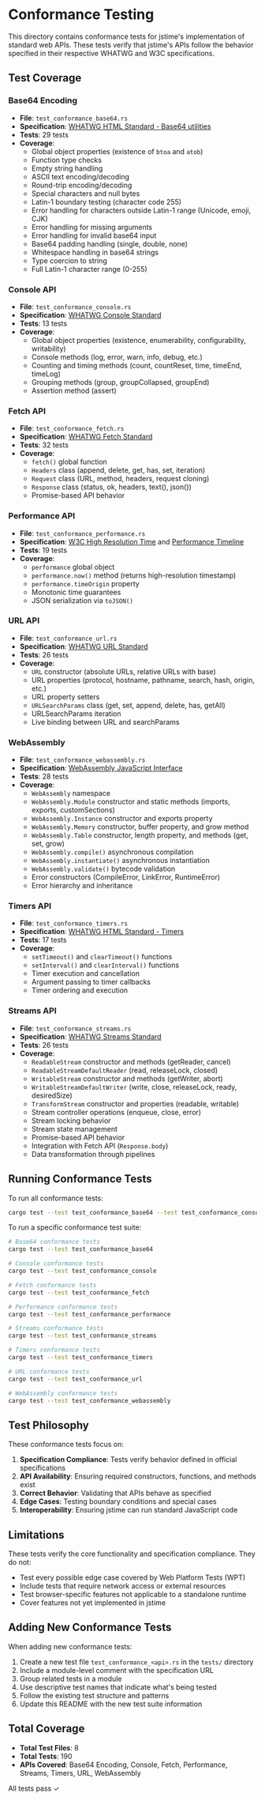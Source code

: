 # Conformance Testing

This directory contains conformance tests for jstime's implementation of standard web APIs. These tests verify that jstime's APIs follow the behavior specified in their respective WHATWG and W3C specifications.

## Test Coverage

### Base64 Encoding
- **File**: `test_conformance_base64.rs`
- **Specification**: [WHATWG HTML Standard - Base64 utilities](https://html.spec.whatwg.org/multipage/webappapis.html#atob)
- **Tests**: 29 tests
- **Coverage**:
  - Global object properties (existence of `btoa` and `atob`)
  - Function type checks
  - Empty string handling
  - ASCII text encoding/decoding
  - Round-trip encoding/decoding
  - Special characters and null bytes
  - Latin-1 boundary testing (character code 255)
  - Error handling for characters outside Latin-1 range (Unicode, emoji, CJK)
  - Error handling for missing arguments
  - Error handling for invalid base64 input
  - Base64 padding handling (single, double, none)
  - Whitespace handling in base64 strings
  - Type coercion to string
  - Full Latin-1 character range (0-255)

### Console API
- **File**: `test_conformance_console.rs`
- **Specification**: [WHATWG Console Standard](https://console.spec.whatwg.org/)
- **Tests**: 13 tests
- **Coverage**:
  - Global object properties (existence, enumerability, configurability, writability)
  - Console methods (log, error, warn, info, debug, etc.)
  - Counting and timing methods (count, countReset, time, timeEnd, timeLog)
  - Grouping methods (group, groupCollapsed, groupEnd)
  - Assertion method (assert)

### Fetch API
- **File**: `test_conformance_fetch.rs`
- **Specification**: [WHATWG Fetch Standard](https://fetch.spec.whatwg.org/)
- **Tests**: 32 tests
- **Coverage**:
  - `fetch()` global function
  - `Headers` class (append, delete, get, has, set, iteration)
  - `Request` class (URL, method, headers, request cloning)
  - `Response` class (status, ok, headers, text(), json())
  - Promise-based API behavior

### Performance API
- **File**: `test_conformance_performance.rs`
- **Specification**: [W3C High Resolution Time](https://w3c.github.io/hr-time/) and [Performance Timeline](https://w3c.github.io/performance-timeline/)
- **Tests**: 19 tests
- **Coverage**:
  - `performance` global object
  - `performance.now()` method (returns high-resolution timestamp)
  - `performance.timeOrigin` property
  - Monotonic time guarantees
  - JSON serialization via `toJSON()`

### URL API
- **File**: `test_conformance_url.rs`
- **Specification**: [WHATWG URL Standard](https://url.spec.whatwg.org/)
- **Tests**: 26 tests
- **Coverage**:
  - `URL` constructor (absolute URLs, relative URLs with base)
  - URL properties (protocol, hostname, pathname, search, hash, origin, etc.)
  - URL property setters
  - `URLSearchParams` class (get, set, append, delete, has, getAll)
  - URLSearchParams iteration
  - Live binding between URL and searchParams

### WebAssembly
- **File**: `test_conformance_webassembly.rs`
- **Specification**: [WebAssembly JavaScript Interface](https://webassembly.github.io/spec/js-api/)
- **Tests**: 28 tests
- **Coverage**:
  - `WebAssembly` namespace
  - `WebAssembly.Module` constructor and static methods (imports, exports, customSections)
  - `WebAssembly.Instance` constructor and exports property
  - `WebAssembly.Memory` constructor, buffer property, and grow method
  - `WebAssembly.Table` constructor, length property, and methods (get, set, grow)
  - `WebAssembly.compile()` asynchronous compilation
  - `WebAssembly.instantiate()` asynchronous instantiation
  - `WebAssembly.validate()` bytecode validation
  - Error constructors (CompileError, LinkError, RuntimeError)
  - Error hierarchy and inheritance

### Timers API
- **File**: `test_conformance_timers.rs`
- **Specification**: [WHATWG HTML Standard - Timers](https://html.spec.whatwg.org/multipage/timers-and-user-prompts.html)
- **Tests**: 17 tests
- **Coverage**:
  - `setTimeout()` and `clearTimeout()` functions
  - `setInterval()` and `clearInterval()` functions
  - Timer execution and cancellation
  - Argument passing to timer callbacks
  - Timer ordering and execution

### Streams API
- **File**: `test_conformance_streams.rs`
- **Specification**: [WHATWG Streams Standard](https://streams.spec.whatwg.org/)
- **Tests**: 26 tests
- **Coverage**:
  - `ReadableStream` constructor and methods (getReader, cancel)
  - `ReadableStreamDefaultReader` (read, releaseLock, closed)
  - `WritableStream` constructor and methods (getWriter, abort)
  - `WritableStreamDefaultWriter` (write, close, releaseLock, ready, desiredSize)
  - `TransformStream` constructor and properties (readable, writable)
  - Stream controller operations (enqueue, close, error)
  - Stream locking behavior
  - Stream state management
  - Promise-based API behavior
  - Integration with Fetch API (`Response.body`)
  - Data transformation through pipelines

## Running Conformance Tests

To run all conformance tests:

```bash
cargo test --test test_conformance_base64 --test test_conformance_console --test test_conformance_fetch --test test_conformance_performance --test test_conformance_streams --test test_conformance_timers --test test_conformance_url --test test_conformance_webassembly
```

To run a specific conformance test suite:

```bash
# Base64 conformance tests
cargo test --test test_conformance_base64

# Console conformance tests
cargo test --test test_conformance_console

# Fetch conformance tests
cargo test --test test_conformance_fetch

# Performance conformance tests
cargo test --test test_conformance_performance

# Streams conformance tests
cargo test --test test_conformance_streams

# Timers conformance tests
cargo test --test test_conformance_timers

# URL conformance tests
cargo test --test test_conformance_url

# WebAssembly conformance tests
cargo test --test test_conformance_webassembly
```

## Test Philosophy

These conformance tests focus on:

1. **Specification Compliance**: Tests verify behavior defined in official specifications
2. **API Availability**: Ensuring required constructors, functions, and methods exist
3. **Correct Behavior**: Validating that APIs behave as specified
4. **Edge Cases**: Testing boundary conditions and special cases
5. **Interoperability**: Ensuring jstime can run standard JavaScript code

## Limitations

These tests verify the core functionality and specification compliance. They do not:

- Test every possible edge case covered by Web Platform Tests (WPT)
- Include tests that require network access or external resources
- Test browser-specific features not applicable to a standalone runtime
- Cover features not yet implemented in jstime

## Adding New Conformance Tests

When adding new conformance tests:

1. Create a new test file `test_conformance_<api>.rs` in the `tests/` directory
2. Include a module-level comment with the specification URL
3. Group related tests in a module
4. Use descriptive test names that indicate what's being tested
5. Follow the existing test structure and patterns
6. Update this README with the new test suite information

## Total Coverage

- **Total Test Files**: 8
- **Total Tests**: 190
- **APIs Covered**: Base64 Encoding, Console, Fetch, Performance, Streams, Timers, URL, WebAssembly

All tests pass ✓
